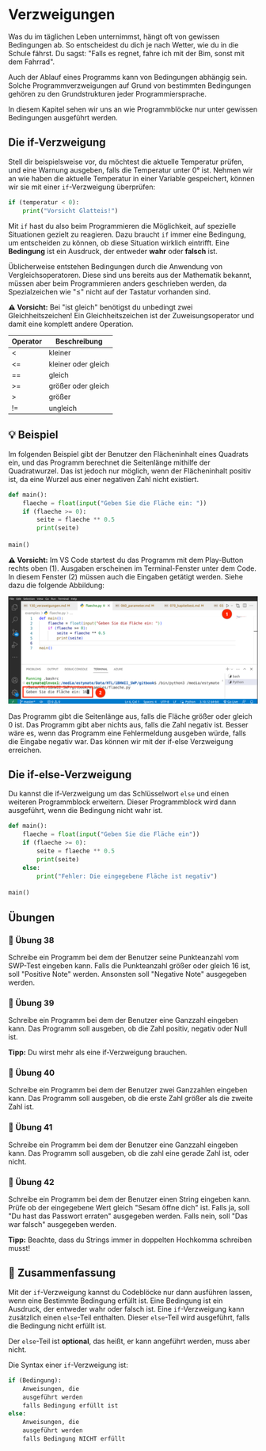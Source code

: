 # Verzweigungen

Was du im täglichen Leben unternimmst, hängt oft von gewissen Bedingungen ab. So entscheidest du dich je nach Wetter, wie du in die Schule fährst. Du sagst: "Falls es regnet, fahre ich mit der Bim, sonst mit dem Fahrrad".

Auch der Ablauf eines Programms kann von Bedingungen abhängig sein. Solche Programmverzweigungen auf Grund von bestimmten Bedingungen gehören zu den Grundstrukturen jeder Programmiersprache.

In diesem Kapitel sehen wir uns an wie
Programmblöcke nur unter gewissen Bedingungen ausgeführt werden.

## Die if-Verzweigung
Stell dir beispielsweise vor, du möchtest die aktuelle Temperatur prüfen,
und eine Warnung ausgeben, falls die Temperatur unter 0° ist.
Nehmen wir an wie haben die aktuelle Temperatur in einer Variable gespeichert,
können wir sie mit einer `if`-Verzweigung überprüfen:

```python
if (temperatur < 0):
    print("Vorsicht Glatteis!")
```

Mit `if` hast du also beim Programmieren die Möglichkeit, auf spezielle
Situationen gezielt zu reagieren. Dazu braucht `if` immer eine Bedingung,
um entscheiden zu können, ob diese Situation wirklich eintrifft.
Eine **Bedingung** ist ein Ausdruck, der entweder **wahr** oder **falsch** ist.

Üblicherweise entstehen Bedingungen durch die Anwendung von Vergleichsoperatoren.
Diese sind uns bereits aus der Mathematik bekannt,
müssen aber beim Programmieren anders geschrieben werden,
da Spezialzeichen wie "≤" nicht auf der Tastatur vorhanden sind.

**⚠️ Vorsicht:** Bei "ist gleich" benötigst du unbedingt zwei Gleichheitszeichen!
Ein Gleichheitszeichen ist der Zuweisungsoperator und damit eine
komplett andere Operation.

| Operator | Beschreibung |
|-------|-------|
| < | kleiner |
| <= | kleiner oder gleich |
| == | gleich |
| >= | größer oder gleich |
| > | größer |
| != | ungleich |

## 💡 Beispiel

Im folgenden Beispiel gibt der Benutzer den Flächeninhalt eines Quadrats ein,
und das Programm berechnet die Seitenlänge mithilfe der Quadratwurzel.
Das ist jedoch nur möglich, wenn der Flächeninhalt positiv ist,
da eine Wurzel aus einer negativen Zahl nicht existiert.

```python
def main():
    flaeche = float(input("Geben Sie die Fläche ein: "))
    if (flaeche >= 0):
        seite = flaeche ** 0.5
        print(seite)

main()
```

**⚠️ Vorsicht:** Im VS Code startest du das Programm mit dem Play-Button
rechts oben (1). Ausgaben erscheinen im Terminal-Fenster unter dem Code.
In diesem Fenster (2) müssen auch die Eingaben getätigt werden.
Siehe dazu die folgende Abbildung:

![Ein- und Ausgabe in VS Code](./images/inputvscode.png)


Das Programm gibt die Seitenlänge aus, falls die Fläche größer oder gleich 0 ist.
Das Programm gibt aber nichts aus, falls die Zahl negativ ist.
Besser wäre es, wenn das Programm eine Fehlermeldung ausgeben würde,
falls die Eingabe negativ war. Das können wir mit der if-else Verzweigung erreichen.

## Die if-else-Verzweigung

Du kannst die if-Verzweigung um das Schlüsselwort `else` und einen weiteren
Programmblock erweitern. Dieser Programmblock wird dann ausgeführt,
wenn die Bedingung nicht wahr ist.

```python
def main():
    flaeche = float(input("Geben Sie die Fläche ein"))
    if (flaeche >= 0):
        seite = flaeche ** 0.5
        print(seite)
    else:
        print("Fehler: Die eingegebene Fläche ist negativ")

main()
```



## Übungen

### 📝 Übung 38

Schreibe ein Programm bei dem der Benutzer seine Punkteanzahl vom 
SWP-Test eingeben kann. Falls die Punkteanzahl größer oder gleich 16 ist,
soll "Positive Note" werden.
Ansonsten soll "Negative Note" ausgegeben werden.

### 📝 Übung 39

Schreibe ein Programm bei dem der Benutzer eine Ganzzahl eingeben kann.
Das Programm soll ausgeben, ob die Zahl positiv, negativ oder Null ist.

**Tipp:** Du wirst mehr als eine if-Verzweigung brauchen.

### 📝 Übung 40
Schreibe ein Programm bei dem der Benutzer zwei Ganzzahlen eingeben kann.
Das Programm soll ausgeben, ob die erste Zahl größer als die zweite Zahl ist.

### 📝 Übung 41
Schreibe ein Programm bei dem der Benutzer eine Ganzzahl eingeben kann.
Das Programm soll ausgeben, ob die zahl eine gerade Zahl ist, oder nicht.

### 📝 Übung 42
Schreibe ein Programm bei dem der Benutzer einen String eingeben kann.
Prüfe ob der eingegebene Wert gleich "Sesam öffne dich" ist.
Falls ja, soll "Du hast das Passwort erraten" ausgegeben werden.
Falls nein, soll "Das war falsch" ausgegeben werden.

**Tipp:** Beachte, dass du Strings immer in doppelten Hochkomma schreiben musst!

## 🧭 Zusammenfassung
Mit der `if`-Verzweigung kannst du Codeblöcke nur dann ausführen lassen,
wenn eine Bestimmte Bedingung erfüllt ist.
Eine Bedingung ist ein Ausdruck, der entweder wahr oder falsch ist.
Eine `if`-Verzweigung kann zusätzlich einen `else`-Teil enthalten.
Dieser `else`-Teil wird ausgeführt, falls die Bedingung nicht erfüllt ist.

Der `else`-Teil ist **optional**, das heißt, er kann angeführt werden, muss aber nicht.

Die Syntax einer `if`-Verzweigung ist:
```python
if (Bedingung):
    Anweisungen, die
    ausgeführt werden
    falls Bedingung erfüllt ist
else:
    Anweisungen, die
    ausgeführt werden
    falls Bedingung NICHT erfüllt
```
 



























